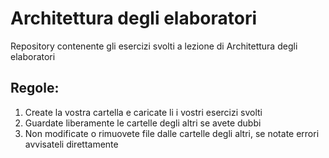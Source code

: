 # Architettura degli elaboratori
Repository contenente gli esercizi svolti a lezione di Architettura degli elaboratori

## Regole:
1. Create la vostra cartella e caricate li i vostri esercizi svolti
2. Guardate liberamente le cartelle degli altri se avete dubbi
3. Non modificate o rimuovete file dalle cartelle degli altri, se notate errori avvisateli direttamente
